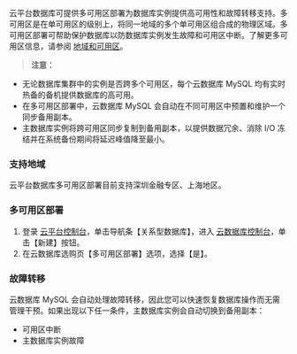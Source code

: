 云平台数据库可提供多可用区部署为数据库实例提供高可用性和故障转移支持。多可用区是在单可用区的级别上，将同一地域的多个单可用区组合成的物理区域。多可用区部署可帮助保护数据库以防数据库实例发生故障和可用区中断。了解更多可用区信息，请参阅 [地域和可用区](http://tce.fsphere.cn/document/product/236/8458)。
>**注意：**
- 无论数据库集群中的实例是否跨多个可用区，每个云数据库 MySQL 均有实时热备的备机提供数据库的高可用。
- 在多可用区部署中，云数据库 MySQL 会自动在不同可用区中预置和维护一个同步备用副本。
- 主数据库实例将跨可用区同步复制到备用副本，以提供数据冗余、消除 I/O 冻结并在系统备份期间将延迟峰值降至最小。

### 支持地域
云平台数据库多可用区部署目前支持深圳金融专区、上海地区。
### 多可用区部署
1. 登录 [云平台控制台][1]，单击导航条【关系型数据库】，进入 [云数据库控制台][2]，单击【新建】按钮。
2. 在云数据库选购页【多可用区部署】选项，选择【是】。

### 故障转移
云数据库 MySQL 会自动处理故障转移，因此您可以快速恢复数据库操作而无需管理干预。如果出现以下任一条件，主数据库实例会自动切换到备用副本：
- 可用区中断
- 主数据库实例故障

[1]:	http://console.tce.fsphere.cn/
[2]:	http://console.tce.fsphere.cn/cdb/
